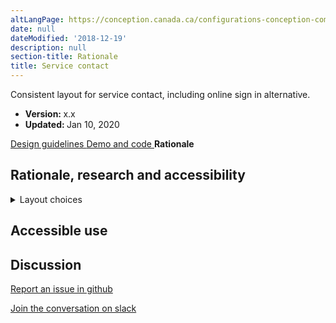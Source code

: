 ```yaml
---
altLangPage: https://conception.canada.ca/configurations-conception-communes/alertes-contextuelles.html
date: null
dateModified: '2018-12-19'
description: null
section-title: Rationale
title: Service contact
---
```



<div class="row profile">
 <div class="col-md-9">
  <p class="pagetag">
   Consistent layout for service contact, including online sign in alternative.
  </p>
 </div>
 <div class="col-md-3">
  <div class="small">
   <ul class="list-unstyled">
    <li class="mrgn-rght-lg">
     <strong>
      Version:
     </strong>
     x.x
    </li>
    <li class="mrgn-rght-lg">
     <strong>
      Updated:
     </strong>
     Jan 10, 2020
    </li>
   </ul>
  </div>
 </div>
 <div class="col-md-12">
  <div class="btn-group mrgn-bttm-sm mrgn-tp-md">
   <a class="btn btn-default" href="./service-contact.html">
    <span class="fas fa-pen-square">
    </span>
    Design guidelines
   </a>
   <a class="btn btn-default" href="./service-contact-demo.html">
    <span class="fas fa-laptop-code">
    </span>
    Demo and code
   </a>
   <a class="btn btn-default active">
    <span class="fas fa-microscope">
    </span>
    <strong>
     Rationale
    </strong>
   </a>
  </div>
 </div>
</div>

<section>
 <h2 id="how">
  Rationale, research and accessibility
 </h2>
 <details>
  <summary>
   Layout choices
  </summary>
  <ul>
   <li>
    Redirecting users to primary self-service option first - online
   </li>
   <li>
    Forcing choices (use of expand collapse for secondary options, smart question for audiences and url parameters) - make sure they get the right number
   </li>
   <li>
    Using an interactive pattern to bring attention to what needs to be prepared before calling/
   </li>
  </ul>
 </details>
 <section>
  <h2>
   Accessible use
  </h2>
 </section>
 <section>
  <h2 id="discuss">
   Discussion
  </h2>
  <div class="row">
   <div class="col-md-4 col-sm-6 col-xs-12">
    <p>
     <a class="btn btn-default btn-block" href="https://github.com/canada-ca/design-system-systeme-conception/issues">
      <span class="fab fa-github">
      </span>
      Report an issue in github
     </a>
    </p>
    <p>
     <a class="btn btn-default btn-block" href="">
      <span class="fab fa-slack">
      </span>
      Join the conversation on slack
     </a>
    </p>
   </div>
  </div>
 </section>
</section>

